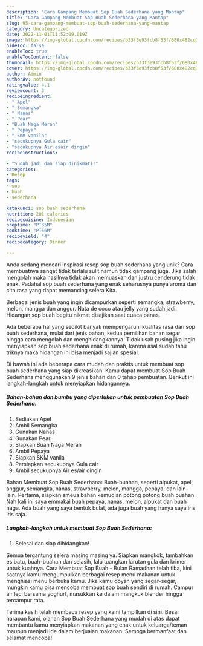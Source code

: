 ```yaml
---
description: "Cara Gampang Membuat Sop Buah Sederhana yang Mantap"
title: "Cara Gampang Membuat Sop Buah Sederhana yang Mantap"
slug: 95-cara-gampang-membuat-sop-buah-sederhana-yang-mantap
category: Uncategorized
date: 2022-11-01T11:52:09.019Z
image: https://img-global.cpcdn.com/recipes/b33f3e93fcb8f53f/680x482cq70/sop-buah-sederhana-foto-resep-utama.jpg
hideToc: false
enableToc: true
enableTocContent: false
thumbnail: https://img-global.cpcdn.com/recipes/b33f3e93fcb8f53f/680x482cq70/sop-buah-sederhana-foto-resep-utama.jpg
cover: https://img-global.cpcdn.com/recipes/b33f3e93fcb8f53f/680x482cq70/sop-buah-sederhana-foto-resep-utama.jpg
author: Admin
authorAv: notfound
ratingvalue: 4.1
reviewcount: 3
recipeingredient:
- " Apel"
- " Semangka"
- " Nanas"
- " Pear"
- "Buah Naga Merah"
- " Pepaya"
- " SKM vanila"
- "secukupnya Gula cair"
- "secukupnya Air esair dingin"
recipeinstructions:

- "Sudah jadi dan siap dinikmati!"
categories:
- Resep
tags:
- sop
- buah
- sederhana

katakunci: sop buah sederhana 
nutrition: 201 calories
recipecuisine: Indonesian
preptime: "PT35M"
cooktime: "PT56M"
recipeyield: "4"
recipecategory: Dinner

---
```





Anda sedang mencari inspirasi resep sop buah sederhana yang unik? Cara membuatnya sangat tidak terlalu sulit namun tidak gampang juga. Jika salah mengolah maka hasilnya tidak akan memuaskan dan justru cenderung tidak enak. Padahal sop buah sederhana yang enak seharusnya punya aroma dan cita rasa yang dapat memancing selera Kita.





Berbagai jenis buah yang ingin dicampurkan seperti semangka, strawberry, melon, mangga dan anggur. Nata de coco atau jelly yang sudah jadi. Hidangan sop buah begitu nikmat disajikan saat cuaca panas.

Ada beberapa hal yang sedikit banyak mempengaruhi kualitas rasa dari sop buah sederhana, mulai dari jenis bahan, kedua pemilihan bahan segar hingga cara mengolah dan menghidangkannya. Tidak usah pusing jika ingin menyiapkan sop buah sederhana enak di rumah, karena asal sudah tahu triknya maka hidangan ini bisa menjadi sajian spesial.






Di bawah ini ada beberapa cara mudah dan praktis untuk membuat sop buah sederhana yang siap dikreasikan. Kamu dapat membuat Sop Buah Sederhana menggunakan 9 jenis bahan dan 0 tahap pembuatan. Berikut ini langkah-langkah untuk menyiapkan hidangannya.

<!--inarticleads1-->

##### Bahan-bahan dan bumbu yang diperlukan untuk pembuatan Sop Buah Sederhana:

1. Sediakan  Apel
1. Ambil  Semangka
1. Gunakan  Nanas
1. Gunakan  Pear
1. Siapkan Buah Naga Merah
1. Ambil  Pepaya
1. Siapkan  SKM vanila
1. Persiapkan secukupnya Gula cair
1. Ambil secukupnya Air es/air dingin


Bahan Membuat Sop Buah Sederhana: Buah-buahan, seperti alpukat, apel, anggur, semangka, nanas, strawberry, melon, mangga, pepaya, dan lain-lain. Pertama, siapkan smeua bahan kemudian potong potong buah buahan. Nah kali ini saya emmakai buah pepaya, nanas, melon, alpukat dan buah naga. Ada buah yang saya bentuk bulat, ada juga buah yang hanya saya iris iris saja. 

<!--inarticleads2-->

##### Langkah-langkah untuk membuat Sop Buah Sederhana:


1. Selesai dan siap dihidangkan!

Semua tergantung selera masing masing ya. Siapkan mangkok, tambahkan es batu, buah-buahan dan selasih, lalu tuangkan larutan gula dan krimer untuk kuahnya. Cara Membuat Sop Buah - Bulan Ramadhan telah tiba, kini saatnya kamu mengumpulkan berbagai resep menu makanan untuk menghiasi menu berbuka kamu. Jika kamu doyan yang segar-segar, mungkin kamu bisa mencoba membuat sop buah sendiri di rumah. Campur air leci bersama yoghurt, masukkan ke dalam mangkuk blender hingga tercampur rata. 

Terima kasih telah membaca resep yang kami tampilkan di sini. Besar harapan kami, olahan Sop Buah Sederhana yang mudah di atas dapat membantu kamu menyiapkan makanan yang enak untuk keluarga/teman maupun menjadi ide dalam berjualan makanan. Semoga bermanfaat dan selamat mencoba!
